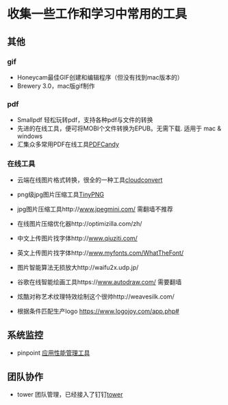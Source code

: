 # 收集一些工作和学习中常用的工具

## 其他
### gif
- Honeycam最佳GIF创建和编辑程序（但没有找到mac版本的）
- Brewery 3.0，mac版gif制作
### pdf
- Smallpdf 轻松玩转pdf，支持各种pdf与文件的转换
- 先进的在线工具，便可将MOBI个文件转换为EPUB。无需下载. 适用于 mac & windows
- 汇集众多常用PDF在线工具[PDFCandy](https://pdfcandy.com/#)

### 在线工具
- 云端在线图片格式转换，很全的一种工具[cloudconvert](https://cloudconvert.com/)
- png级jpg图片压缩工具[TinyPNG](https://tinypng.com/)
- jpg图片压缩工具http://www.jpegmini.com/ 需翻墙不推荐
- 在线图片压缩优化器http://optimizilla.com/zh/
- 中文上传图片找字体http://www.qiuziti.com/
- 英文上传图片找字体http://www.myfonts.com/WhatTheFont/
- 图片智能算法无损放大http://waifu2x.udp.jp/

- 谷歌在线智能绘画工具https://www.autodraw.com/ 需要翻墙
- 炫酷对称艺术纹理特效绘制这个很帅http://weavesilk.com/
- 根据条件匹配生产logo https://www.logojoy.com/app.php#

## 系统监控
- pinpoint [应用性能管理工具](https://github.com/naver/pinpoint)

## 团队协作
- tower 团队管理，已经接入了钉钉[tower](https://tower.im/)
